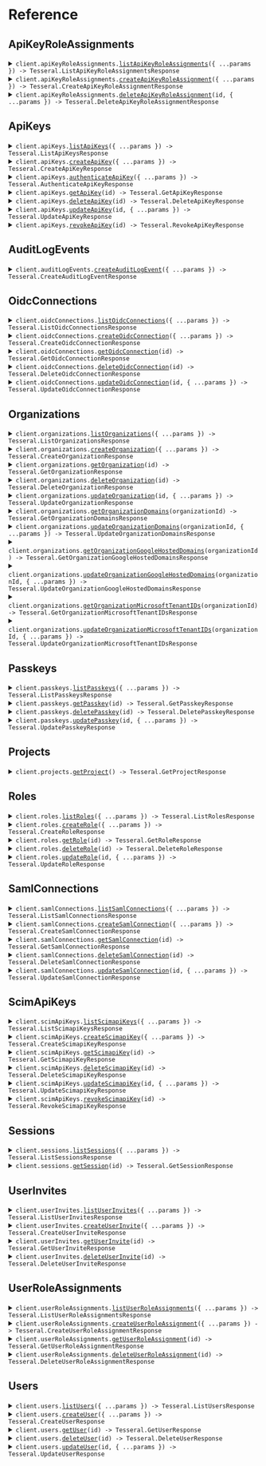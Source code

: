 # Reference

## ApiKeyRoleAssignments

<details><summary><code>client.apiKeyRoleAssignments.<a href="/src/api/resources/apiKeyRoleAssignments/client/Client.ts">listApiKeyRoleAssignments</a>({ ...params }) -> Tesseral.ListApiKeyRoleAssignmentsResponse</code></summary>
<dl>
<dd>

#### 🔌 Usage

<dl>
<dd>

<dl>
<dd>

```typescript
await client.apiKeyRoleAssignments.listApiKeyRoleAssignments();
```

</dd>
</dl>
</dd>
</dl>

#### ⚙️ Parameters

<dl>
<dd>

<dl>
<dd>

**request:** `Tesseral.ApiKeyRoleAssignmentsListApiKeyRoleAssignmentsRequest`

</dd>
</dl>

<dl>
<dd>

**requestOptions:** `ApiKeyRoleAssignments.RequestOptions`

</dd>
</dl>
</dd>
</dl>

</dd>
</dl>
</details>

<details><summary><code>client.apiKeyRoleAssignments.<a href="/src/api/resources/apiKeyRoleAssignments/client/Client.ts">createApiKeyRoleAssignment</a>({ ...params }) -> Tesseral.CreateApiKeyRoleAssignmentResponse</code></summary>
<dl>
<dd>

#### 🔌 Usage

<dl>
<dd>

<dl>
<dd>

```typescript
await client.apiKeyRoleAssignments.createApiKeyRoleAssignment();
```

</dd>
</dl>
</dd>
</dl>

#### ⚙️ Parameters

<dl>
<dd>

<dl>
<dd>

**request:** `Tesseral.CreateApiKeyRoleAssignmentRequest`

</dd>
</dl>

<dl>
<dd>

**requestOptions:** `ApiKeyRoleAssignments.RequestOptions`

</dd>
</dl>
</dd>
</dl>

</dd>
</dl>
</details>

<details><summary><code>client.apiKeyRoleAssignments.<a href="/src/api/resources/apiKeyRoleAssignments/client/Client.ts">deleteApiKeyRoleAssignment</a>(id, { ...params }) -> Tesseral.DeleteApiKeyRoleAssignmentResponse</code></summary>
<dl>
<dd>

#### 🔌 Usage

<dl>
<dd>

<dl>
<dd>

```typescript
await client.apiKeyRoleAssignments.deleteApiKeyRoleAssignment("id");
```

</dd>
</dl>
</dd>
</dl>

#### ⚙️ Parameters

<dl>
<dd>

<dl>
<dd>

**id:** `string`

</dd>
</dl>

<dl>
<dd>

**request:** `Tesseral.ApiKeyRoleAssignmentsDeleteApiKeyRoleAssignmentRequest`

</dd>
</dl>

<dl>
<dd>

**requestOptions:** `ApiKeyRoleAssignments.RequestOptions`

</dd>
</dl>
</dd>
</dl>

</dd>
</dl>
</details>

## ApiKeys

<details><summary><code>client.apiKeys.<a href="/src/api/resources/apiKeys/client/Client.ts">listApiKeys</a>({ ...params }) -> Tesseral.ListApiKeysResponse</code></summary>
<dl>
<dd>

#### 📝 Description

<dl>
<dd>

<dl>
<dd>

List API Keys.

</dd>
</dl>
</dd>
</dl>

#### 🔌 Usage

<dl>
<dd>

<dl>
<dd>

```typescript
await client.apiKeys.listApiKeys();
```

</dd>
</dl>
</dd>
</dl>

#### ⚙️ Parameters

<dl>
<dd>

<dl>
<dd>

**request:** `Tesseral.ApiKeysListApiKeysRequest`

</dd>
</dl>

<dl>
<dd>

**requestOptions:** `ApiKeys.RequestOptions`

</dd>
</dl>
</dd>
</dl>

</dd>
</dl>
</details>

<details><summary><code>client.apiKeys.<a href="/src/api/resources/apiKeys/client/Client.ts">createApiKey</a>({ ...params }) -> Tesseral.CreateApiKeyResponse</code></summary>
<dl>
<dd>

#### 📝 Description

<dl>
<dd>

<dl>
<dd>

Create an API Key for an Organization.

</dd>
</dl>
</dd>
</dl>

#### 🔌 Usage

<dl>
<dd>

<dl>
<dd>

```typescript
await client.apiKeys.createApiKey();
```

</dd>
</dl>
</dd>
</dl>

#### ⚙️ Parameters

<dl>
<dd>

<dl>
<dd>

**request:** `Tesseral.CreateApiKeyRequest`

</dd>
</dl>

<dl>
<dd>

**requestOptions:** `ApiKeys.RequestOptions`

</dd>
</dl>
</dd>
</dl>

</dd>
</dl>
</details>

<details><summary><code>client.apiKeys.<a href="/src/api/resources/apiKeys/client/Client.ts">authenticateApiKey</a>({ ...params }) -> Tesseral.AuthenticateApiKeyResponse</code></summary>
<dl>
<dd>

#### 🔌 Usage

<dl>
<dd>

<dl>
<dd>

```typescript
await client.apiKeys.authenticateApiKey();
```

</dd>
</dl>
</dd>
</dl>

#### ⚙️ Parameters

<dl>
<dd>

<dl>
<dd>

**request:** `Tesseral.AuthenticateApiKeyRequest`

</dd>
</dl>

<dl>
<dd>

**requestOptions:** `ApiKeys.RequestOptions`

</dd>
</dl>
</dd>
</dl>

</dd>
</dl>
</details>

<details><summary><code>client.apiKeys.<a href="/src/api/resources/apiKeys/client/Client.ts">getApiKey</a>(id) -> Tesseral.GetApiKeyResponse</code></summary>
<dl>
<dd>

#### 📝 Description

<dl>
<dd>

<dl>
<dd>

Get an API Key.

</dd>
</dl>
</dd>
</dl>

#### 🔌 Usage

<dl>
<dd>

<dl>
<dd>

```typescript
await client.apiKeys.getApiKey("id");
```

</dd>
</dl>
</dd>
</dl>

#### ⚙️ Parameters

<dl>
<dd>

<dl>
<dd>

**id:** `string`

</dd>
</dl>

<dl>
<dd>

**requestOptions:** `ApiKeys.RequestOptions`

</dd>
</dl>
</dd>
</dl>

</dd>
</dl>
</details>

<details><summary><code>client.apiKeys.<a href="/src/api/resources/apiKeys/client/Client.ts">deleteApiKey</a>(id) -> Tesseral.DeleteApiKeyResponse</code></summary>
<dl>
<dd>

#### 📝 Description

<dl>
<dd>

<dl>
<dd>

Delete an API Key.

</dd>
</dl>
</dd>
</dl>

#### 🔌 Usage

<dl>
<dd>

<dl>
<dd>

```typescript
await client.apiKeys.deleteApiKey("id");
```

</dd>
</dl>
</dd>
</dl>

#### ⚙️ Parameters

<dl>
<dd>

<dl>
<dd>

**id:** `string`

</dd>
</dl>

<dl>
<dd>

**requestOptions:** `ApiKeys.RequestOptions`

</dd>
</dl>
</dd>
</dl>

</dd>
</dl>
</details>

<details><summary><code>client.apiKeys.<a href="/src/api/resources/apiKeys/client/Client.ts">updateApiKey</a>(id, { ...params }) -> Tesseral.UpdateApiKeyResponse</code></summary>
<dl>
<dd>

#### 📝 Description

<dl>
<dd>

<dl>
<dd>

Update an API Key.

</dd>
</dl>
</dd>
</dl>

#### 🔌 Usage

<dl>
<dd>

<dl>
<dd>

```typescript
await client.apiKeys.updateApiKey("id");
```

</dd>
</dl>
</dd>
</dl>

#### ⚙️ Parameters

<dl>
<dd>

<dl>
<dd>

**id:** `string`

</dd>
</dl>

<dl>
<dd>

**request:** `Tesseral.UpdateApiKeyRequest`

</dd>
</dl>

<dl>
<dd>

**requestOptions:** `ApiKeys.RequestOptions`

</dd>
</dl>
</dd>
</dl>

</dd>
</dl>
</details>

<details><summary><code>client.apiKeys.<a href="/src/api/resources/apiKeys/client/Client.ts">revokeApiKey</a>(id) -> Tesseral.RevokeApiKeyResponse</code></summary>
<dl>
<dd>

#### 📝 Description

<dl>
<dd>

<dl>
<dd>

Revoke an API Key.

</dd>
</dl>
</dd>
</dl>

#### 🔌 Usage

<dl>
<dd>

<dl>
<dd>

```typescript
await client.apiKeys.revokeApiKey("id");
```

</dd>
</dl>
</dd>
</dl>

#### ⚙️ Parameters

<dl>
<dd>

<dl>
<dd>

**id:** `string`

</dd>
</dl>

<dl>
<dd>

**requestOptions:** `ApiKeys.RequestOptions`

</dd>
</dl>
</dd>
</dl>

</dd>
</dl>
</details>

## AuditLogEvents

<details><summary><code>client.auditLogEvents.<a href="/src/api/resources/auditLogEvents/client/Client.ts">createAuditLogEvent</a>({ ...params }) -> Tesseral.CreateAuditLogEventResponse</code></summary>
<dl>
<dd>

#### 🔌 Usage

<dl>
<dd>

<dl>
<dd>

```typescript
await client.auditLogEvents.createAuditLogEvent({});
```

</dd>
</dl>
</dd>
</dl>

#### ⚙️ Parameters

<dl>
<dd>

<dl>
<dd>

**request:** `Tesseral.AuditLogEvent`

</dd>
</dl>

<dl>
<dd>

**requestOptions:** `AuditLogEvents.RequestOptions`

</dd>
</dl>
</dd>
</dl>

</dd>
</dl>
</details>

## OidcConnections

<details><summary><code>client.oidcConnections.<a href="/src/api/resources/oidcConnections/client/Client.ts">listOidcConnections</a>({ ...params }) -> Tesseral.ListOidcConnectionsResponse</code></summary>
<dl>
<dd>

#### 📝 Description

<dl>
<dd>

<dl>
<dd>

List OIDC Connections.

</dd>
</dl>
</dd>
</dl>

#### 🔌 Usage

<dl>
<dd>

<dl>
<dd>

```typescript
await client.oidcConnections.listOidcConnections();
```

</dd>
</dl>
</dd>
</dl>

#### ⚙️ Parameters

<dl>
<dd>

<dl>
<dd>

**request:** `Tesseral.OidcConnectionsListOidcConnectionsRequest`

</dd>
</dl>

<dl>
<dd>

**requestOptions:** `OidcConnections.RequestOptions`

</dd>
</dl>
</dd>
</dl>

</dd>
</dl>
</details>

<details><summary><code>client.oidcConnections.<a href="/src/api/resources/oidcConnections/client/Client.ts">createOidcConnection</a>({ ...params }) -> Tesseral.CreateOidcConnectionResponse</code></summary>
<dl>
<dd>

#### 📝 Description

<dl>
<dd>

<dl>
<dd>

Create an OIDC Connection.

</dd>
</dl>
</dd>
</dl>

#### 🔌 Usage

<dl>
<dd>

<dl>
<dd>

```typescript
await client.oidcConnections.createOidcConnection({});
```

</dd>
</dl>
</dd>
</dl>

#### ⚙️ Parameters

<dl>
<dd>

<dl>
<dd>

**request:** `Tesseral.OidcConnection`

</dd>
</dl>

<dl>
<dd>

**requestOptions:** `OidcConnections.RequestOptions`

</dd>
</dl>
</dd>
</dl>

</dd>
</dl>
</details>

<details><summary><code>client.oidcConnections.<a href="/src/api/resources/oidcConnections/client/Client.ts">getOidcConnection</a>(id) -> Tesseral.GetOidcConnectionResponse</code></summary>
<dl>
<dd>

#### 📝 Description

<dl>
<dd>

<dl>
<dd>

Get an OIDC Connection.

</dd>
</dl>
</dd>
</dl>

#### 🔌 Usage

<dl>
<dd>

<dl>
<dd>

```typescript
await client.oidcConnections.getOidcConnection("id");
```

</dd>
</dl>
</dd>
</dl>

#### ⚙️ Parameters

<dl>
<dd>

<dl>
<dd>

**id:** `string` — The OIDC Connection ID.

</dd>
</dl>

<dl>
<dd>

**requestOptions:** `OidcConnections.RequestOptions`

</dd>
</dl>
</dd>
</dl>

</dd>
</dl>
</details>

<details><summary><code>client.oidcConnections.<a href="/src/api/resources/oidcConnections/client/Client.ts">deleteOidcConnection</a>(id) -> Tesseral.DeleteOidcConnectionResponse</code></summary>
<dl>
<dd>

#### 📝 Description

<dl>
<dd>

<dl>
<dd>

Delete an OIDC Connection.

</dd>
</dl>
</dd>
</dl>

#### 🔌 Usage

<dl>
<dd>

<dl>
<dd>

```typescript
await client.oidcConnections.deleteOidcConnection("id");
```

</dd>
</dl>
</dd>
</dl>

#### ⚙️ Parameters

<dl>
<dd>

<dl>
<dd>

**id:** `string` — The OIDC Connection ID.

</dd>
</dl>

<dl>
<dd>

**requestOptions:** `OidcConnections.RequestOptions`

</dd>
</dl>
</dd>
</dl>

</dd>
</dl>
</details>

<details><summary><code>client.oidcConnections.<a href="/src/api/resources/oidcConnections/client/Client.ts">updateOidcConnection</a>(id, { ...params }) -> Tesseral.UpdateOidcConnectionResponse</code></summary>
<dl>
<dd>

#### 📝 Description

<dl>
<dd>

<dl>
<dd>

Update an OIDC Connection.

</dd>
</dl>
</dd>
</dl>

#### 🔌 Usage

<dl>
<dd>

<dl>
<dd>

```typescript
await client.oidcConnections.updateOidcConnection("id", {});
```

</dd>
</dl>
</dd>
</dl>

#### ⚙️ Parameters

<dl>
<dd>

<dl>
<dd>

**id:** `string` — The OIDC Connection ID.

</dd>
</dl>

<dl>
<dd>

**request:** `Tesseral.OidcConnection`

</dd>
</dl>

<dl>
<dd>

**requestOptions:** `OidcConnections.RequestOptions`

</dd>
</dl>
</dd>
</dl>

</dd>
</dl>
</details>

## Organizations

<details><summary><code>client.organizations.<a href="/src/api/resources/organizations/client/Client.ts">listOrganizations</a>({ ...params }) -> Tesseral.ListOrganizationsResponse</code></summary>
<dl>
<dd>

#### 📝 Description

<dl>
<dd>

<dl>
<dd>

List Organizations.

</dd>
</dl>
</dd>
</dl>

#### 🔌 Usage

<dl>
<dd>

<dl>
<dd>

```typescript
await client.organizations.listOrganizations();
```

</dd>
</dl>
</dd>
</dl>

#### ⚙️ Parameters

<dl>
<dd>

<dl>
<dd>

**request:** `Tesseral.OrganizationsListOrganizationsRequest`

</dd>
</dl>

<dl>
<dd>

**requestOptions:** `Organizations.RequestOptions`

</dd>
</dl>
</dd>
</dl>

</dd>
</dl>
</details>

<details><summary><code>client.organizations.<a href="/src/api/resources/organizations/client/Client.ts">createOrganization</a>({ ...params }) -> Tesseral.CreateOrganizationResponse</code></summary>
<dl>
<dd>

#### 📝 Description

<dl>
<dd>

<dl>
<dd>

Create an Organization.

</dd>
</dl>
</dd>
</dl>

#### 🔌 Usage

<dl>
<dd>

<dl>
<dd>

```typescript
await client.organizations.createOrganization({});
```

</dd>
</dl>
</dd>
</dl>

#### ⚙️ Parameters

<dl>
<dd>

<dl>
<dd>

**request:** `Tesseral.Organization`

</dd>
</dl>

<dl>
<dd>

**requestOptions:** `Organizations.RequestOptions`

</dd>
</dl>
</dd>
</dl>

</dd>
</dl>
</details>

<details><summary><code>client.organizations.<a href="/src/api/resources/organizations/client/Client.ts">getOrganization</a>(id) -> Tesseral.GetOrganizationResponse</code></summary>
<dl>
<dd>

#### 📝 Description

<dl>
<dd>

<dl>
<dd>

Get an Organization.

</dd>
</dl>
</dd>
</dl>

#### 🔌 Usage

<dl>
<dd>

<dl>
<dd>

```typescript
await client.organizations.getOrganization("id");
```

</dd>
</dl>
</dd>
</dl>

#### ⚙️ Parameters

<dl>
<dd>

<dl>
<dd>

**id:** `string` — The Organization ID.

</dd>
</dl>

<dl>
<dd>

**requestOptions:** `Organizations.RequestOptions`

</dd>
</dl>
</dd>
</dl>

</dd>
</dl>
</details>

<details><summary><code>client.organizations.<a href="/src/api/resources/organizations/client/Client.ts">deleteOrganization</a>(id) -> Tesseral.DeleteOrganizationResponse</code></summary>
<dl>
<dd>

#### 📝 Description

<dl>
<dd>

<dl>
<dd>

Delete an Organization.

</dd>
</dl>
</dd>
</dl>

#### 🔌 Usage

<dl>
<dd>

<dl>
<dd>

```typescript
await client.organizations.deleteOrganization("id");
```

</dd>
</dl>
</dd>
</dl>

#### ⚙️ Parameters

<dl>
<dd>

<dl>
<dd>

**id:** `string` — The Organization ID.

</dd>
</dl>

<dl>
<dd>

**requestOptions:** `Organizations.RequestOptions`

</dd>
</dl>
</dd>
</dl>

</dd>
</dl>
</details>

<details><summary><code>client.organizations.<a href="/src/api/resources/organizations/client/Client.ts">updateOrganization</a>(id, { ...params }) -> Tesseral.UpdateOrganizationResponse</code></summary>
<dl>
<dd>

#### 📝 Description

<dl>
<dd>

<dl>
<dd>

Update an Organization.

</dd>
</dl>
</dd>
</dl>

#### 🔌 Usage

<dl>
<dd>

<dl>
<dd>

```typescript
await client.organizations.updateOrganization("id", {});
```

</dd>
</dl>
</dd>
</dl>

#### ⚙️ Parameters

<dl>
<dd>

<dl>
<dd>

**id:** `string` — The Organization ID.

</dd>
</dl>

<dl>
<dd>

**request:** `Tesseral.Organization`

</dd>
</dl>

<dl>
<dd>

**requestOptions:** `Organizations.RequestOptions`

</dd>
</dl>
</dd>
</dl>

</dd>
</dl>
</details>

<details><summary><code>client.organizations.<a href="/src/api/resources/organizations/client/Client.ts">getOrganizationDomains</a>(organizationId) -> Tesseral.GetOrganizationDomainsResponse</code></summary>
<dl>
<dd>

#### 📝 Description

<dl>
<dd>

<dl>
<dd>

Get Organization Domains.

</dd>
</dl>
</dd>
</dl>

#### 🔌 Usage

<dl>
<dd>

<dl>
<dd>

```typescript
await client.organizations.getOrganizationDomains("organizationId");
```

</dd>
</dl>
</dd>
</dl>

#### ⚙️ Parameters

<dl>
<dd>

<dl>
<dd>

**organizationId:** `string` — The Organization ID.

</dd>
</dl>

<dl>
<dd>

**requestOptions:** `Organizations.RequestOptions`

</dd>
</dl>
</dd>
</dl>

</dd>
</dl>
</details>

<details><summary><code>client.organizations.<a href="/src/api/resources/organizations/client/Client.ts">updateOrganizationDomains</a>(organizationId, { ...params }) -> Tesseral.UpdateOrganizationDomainsResponse</code></summary>
<dl>
<dd>

#### 📝 Description

<dl>
<dd>

<dl>
<dd>

Update Organization Domains.

</dd>
</dl>
</dd>
</dl>

#### 🔌 Usage

<dl>
<dd>

<dl>
<dd>

```typescript
await client.organizations.updateOrganizationDomains("organizationId", {});
```

</dd>
</dl>
</dd>
</dl>

#### ⚙️ Parameters

<dl>
<dd>

<dl>
<dd>

**organizationId:** `string` — The Organization ID.

</dd>
</dl>

<dl>
<dd>

**request:** `Tesseral.OrganizationDomains`

</dd>
</dl>

<dl>
<dd>

**requestOptions:** `Organizations.RequestOptions`

</dd>
</dl>
</dd>
</dl>

</dd>
</dl>
</details>

<details><summary><code>client.organizations.<a href="/src/api/resources/organizations/client/Client.ts">getOrganizationGoogleHostedDomains</a>(organizationId) -> Tesseral.GetOrganizationGoogleHostedDomainsResponse</code></summary>
<dl>
<dd>

#### 📝 Description

<dl>
<dd>

<dl>
<dd>

Get Organization Google Hosted Domains.

</dd>
</dl>
</dd>
</dl>

#### 🔌 Usage

<dl>
<dd>

<dl>
<dd>

```typescript
await client.organizations.getOrganizationGoogleHostedDomains("organizationId");
```

</dd>
</dl>
</dd>
</dl>

#### ⚙️ Parameters

<dl>
<dd>

<dl>
<dd>

**organizationId:** `string` — The ID of the Organization.

</dd>
</dl>

<dl>
<dd>

**requestOptions:** `Organizations.RequestOptions`

</dd>
</dl>
</dd>
</dl>

</dd>
</dl>
</details>

<details><summary><code>client.organizations.<a href="/src/api/resources/organizations/client/Client.ts">updateOrganizationGoogleHostedDomains</a>(organizationId, { ...params }) -> Tesseral.UpdateOrganizationGoogleHostedDomainsResponse</code></summary>
<dl>
<dd>

#### 📝 Description

<dl>
<dd>

<dl>
<dd>

Update Organization Google Hosted Domains.

</dd>
</dl>
</dd>
</dl>

#### 🔌 Usage

<dl>
<dd>

<dl>
<dd>

```typescript
await client.organizations.updateOrganizationGoogleHostedDomains("organizationId", {});
```

</dd>
</dl>
</dd>
</dl>

#### ⚙️ Parameters

<dl>
<dd>

<dl>
<dd>

**organizationId:** `string` — The ID of the Organization.

</dd>
</dl>

<dl>
<dd>

**request:** `Tesseral.OrganizationGoogleHostedDomains`

</dd>
</dl>

<dl>
<dd>

**requestOptions:** `Organizations.RequestOptions`

</dd>
</dl>
</dd>
</dl>

</dd>
</dl>
</details>

<details><summary><code>client.organizations.<a href="/src/api/resources/organizations/client/Client.ts">getOrganizationMicrosoftTenantIDs</a>(organizationId) -> Tesseral.GetOrganizationMicrosoftTenantIDsResponse</code></summary>
<dl>
<dd>

#### 📝 Description

<dl>
<dd>

<dl>
<dd>

Get Organization Microsoft Tenant IDs.

</dd>
</dl>
</dd>
</dl>

#### 🔌 Usage

<dl>
<dd>

<dl>
<dd>

```typescript
await client.organizations.getOrganizationMicrosoftTenantIDs("organizationId");
```

</dd>
</dl>
</dd>
</dl>

#### ⚙️ Parameters

<dl>
<dd>

<dl>
<dd>

**organizationId:** `string` — The ID of the Organization.

</dd>
</dl>

<dl>
<dd>

**requestOptions:** `Organizations.RequestOptions`

</dd>
</dl>
</dd>
</dl>

</dd>
</dl>
</details>

<details><summary><code>client.organizations.<a href="/src/api/resources/organizations/client/Client.ts">updateOrganizationMicrosoftTenantIDs</a>(organizationId, { ...params }) -> Tesseral.UpdateOrganizationMicrosoftTenantIDsResponse</code></summary>
<dl>
<dd>

#### 📝 Description

<dl>
<dd>

<dl>
<dd>

Update Organization Microsoft Tenant IDs.

</dd>
</dl>
</dd>
</dl>

#### 🔌 Usage

<dl>
<dd>

<dl>
<dd>

```typescript
await client.organizations.updateOrganizationMicrosoftTenantIDs("organizationId", {});
```

</dd>
</dl>
</dd>
</dl>

#### ⚙️ Parameters

<dl>
<dd>

<dl>
<dd>

**organizationId:** `string` — The ID of the Organization.

</dd>
</dl>

<dl>
<dd>

**request:** `Tesseral.OrganizationMicrosoftTenantIDs`

</dd>
</dl>

<dl>
<dd>

**requestOptions:** `Organizations.RequestOptions`

</dd>
</dl>
</dd>
</dl>

</dd>
</dl>
</details>

## Passkeys

<details><summary><code>client.passkeys.<a href="/src/api/resources/passkeys/client/Client.ts">listPasskeys</a>({ ...params }) -> Tesseral.ListPasskeysResponse</code></summary>
<dl>
<dd>

#### 📝 Description

<dl>
<dd>

<dl>
<dd>

List Passkeys.

</dd>
</dl>
</dd>
</dl>

#### 🔌 Usage

<dl>
<dd>

<dl>
<dd>

```typescript
await client.passkeys.listPasskeys();
```

</dd>
</dl>
</dd>
</dl>

#### ⚙️ Parameters

<dl>
<dd>

<dl>
<dd>

**request:** `Tesseral.PasskeysListPasskeysRequest`

</dd>
</dl>

<dl>
<dd>

**requestOptions:** `Passkeys.RequestOptions`

</dd>
</dl>
</dd>
</dl>

</dd>
</dl>
</details>

<details><summary><code>client.passkeys.<a href="/src/api/resources/passkeys/client/Client.ts">getPasskey</a>(id) -> Tesseral.GetPasskeyResponse</code></summary>
<dl>
<dd>

#### 📝 Description

<dl>
<dd>

<dl>
<dd>

Get a Passkey.

</dd>
</dl>
</dd>
</dl>

#### 🔌 Usage

<dl>
<dd>

<dl>
<dd>

```typescript
await client.passkeys.getPasskey("id");
```

</dd>
</dl>
</dd>
</dl>

#### ⚙️ Parameters

<dl>
<dd>

<dl>
<dd>

**id:** `string` — The Passkey ID.

</dd>
</dl>

<dl>
<dd>

**requestOptions:** `Passkeys.RequestOptions`

</dd>
</dl>
</dd>
</dl>

</dd>
</dl>
</details>

<details><summary><code>client.passkeys.<a href="/src/api/resources/passkeys/client/Client.ts">deletePasskey</a>(id) -> Tesseral.DeletePasskeyResponse</code></summary>
<dl>
<dd>

#### 📝 Description

<dl>
<dd>

<dl>
<dd>

Delete a Passkey.

</dd>
</dl>
</dd>
</dl>

#### 🔌 Usage

<dl>
<dd>

<dl>
<dd>

```typescript
await client.passkeys.deletePasskey("id");
```

</dd>
</dl>
</dd>
</dl>

#### ⚙️ Parameters

<dl>
<dd>

<dl>
<dd>

**id:** `string` — The Passkey ID.

</dd>
</dl>

<dl>
<dd>

**requestOptions:** `Passkeys.RequestOptions`

</dd>
</dl>
</dd>
</dl>

</dd>
</dl>
</details>

<details><summary><code>client.passkeys.<a href="/src/api/resources/passkeys/client/Client.ts">updatePasskey</a>(id, { ...params }) -> Tesseral.UpdatePasskeyResponse</code></summary>
<dl>
<dd>

#### 📝 Description

<dl>
<dd>

<dl>
<dd>

Update a Passkey.

</dd>
</dl>
</dd>
</dl>

#### 🔌 Usage

<dl>
<dd>

<dl>
<dd>

```typescript
await client.passkeys.updatePasskey("id", {});
```

</dd>
</dl>
</dd>
</dl>

#### ⚙️ Parameters

<dl>
<dd>

<dl>
<dd>

**id:** `string` — The Passkey ID.

</dd>
</dl>

<dl>
<dd>

**request:** `Tesseral.Passkey`

</dd>
</dl>

<dl>
<dd>

**requestOptions:** `Passkeys.RequestOptions`

</dd>
</dl>
</dd>
</dl>

</dd>
</dl>
</details>

## Projects

<details><summary><code>client.projects.<a href="/src/api/resources/projects/client/Client.ts">getProject</a>() -> Tesseral.GetProjectResponse</code></summary>
<dl>
<dd>

#### 📝 Description

<dl>
<dd>

<dl>
<dd>

Get the current project.

</dd>
</dl>
</dd>
</dl>

#### 🔌 Usage

<dl>
<dd>

<dl>
<dd>

```typescript
await client.projects.getProject();
```

</dd>
</dl>
</dd>
</dl>

#### ⚙️ Parameters

<dl>
<dd>

<dl>
<dd>

**requestOptions:** `Projects.RequestOptions`

</dd>
</dl>
</dd>
</dl>

</dd>
</dl>
</details>

## Roles

<details><summary><code>client.roles.<a href="/src/api/resources/roles/client/Client.ts">listRoles</a>({ ...params }) -> Tesseral.ListRolesResponse</code></summary>
<dl>
<dd>

#### 📝 Description

<dl>
<dd>

<dl>
<dd>

List Roles.

</dd>
</dl>
</dd>
</dl>

#### 🔌 Usage

<dl>
<dd>

<dl>
<dd>

```typescript
await client.roles.listRoles();
```

</dd>
</dl>
</dd>
</dl>

#### ⚙️ Parameters

<dl>
<dd>

<dl>
<dd>

**request:** `Tesseral.RolesListRolesRequest`

</dd>
</dl>

<dl>
<dd>

**requestOptions:** `Roles.RequestOptions`

</dd>
</dl>
</dd>
</dl>

</dd>
</dl>
</details>

<details><summary><code>client.roles.<a href="/src/api/resources/roles/client/Client.ts">createRole</a>({ ...params }) -> Tesseral.CreateRoleResponse</code></summary>
<dl>
<dd>

#### 📝 Description

<dl>
<dd>

<dl>
<dd>

Create a Role.

</dd>
</dl>
</dd>
</dl>

#### 🔌 Usage

<dl>
<dd>

<dl>
<dd>

```typescript
await client.roles.createRole({});
```

</dd>
</dl>
</dd>
</dl>

#### ⚙️ Parameters

<dl>
<dd>

<dl>
<dd>

**request:** `Tesseral.Role`

</dd>
</dl>

<dl>
<dd>

**requestOptions:** `Roles.RequestOptions`

</dd>
</dl>
</dd>
</dl>

</dd>
</dl>
</details>

<details><summary><code>client.roles.<a href="/src/api/resources/roles/client/Client.ts">getRole</a>(id) -> Tesseral.GetRoleResponse</code></summary>
<dl>
<dd>

#### 📝 Description

<dl>
<dd>

<dl>
<dd>

Get a Role.

</dd>
</dl>
</dd>
</dl>

#### 🔌 Usage

<dl>
<dd>

<dl>
<dd>

```typescript
await client.roles.getRole("id");
```

</dd>
</dl>
</dd>
</dl>

#### ⚙️ Parameters

<dl>
<dd>

<dl>
<dd>

**id:** `string`

</dd>
</dl>

<dl>
<dd>

**requestOptions:** `Roles.RequestOptions`

</dd>
</dl>
</dd>
</dl>

</dd>
</dl>
</details>

<details><summary><code>client.roles.<a href="/src/api/resources/roles/client/Client.ts">deleteRole</a>(id) -> Tesseral.DeleteRoleResponse</code></summary>
<dl>
<dd>

#### 📝 Description

<dl>
<dd>

<dl>
<dd>

Delete a Role.

</dd>
</dl>
</dd>
</dl>

#### 🔌 Usage

<dl>
<dd>

<dl>
<dd>

```typescript
await client.roles.deleteRole("id");
```

</dd>
</dl>
</dd>
</dl>

#### ⚙️ Parameters

<dl>
<dd>

<dl>
<dd>

**id:** `string`

</dd>
</dl>

<dl>
<dd>

**requestOptions:** `Roles.RequestOptions`

</dd>
</dl>
</dd>
</dl>

</dd>
</dl>
</details>

<details><summary><code>client.roles.<a href="/src/api/resources/roles/client/Client.ts">updateRole</a>(id, { ...params }) -> Tesseral.UpdateRoleResponse</code></summary>
<dl>
<dd>

#### 📝 Description

<dl>
<dd>

<dl>
<dd>

Update a Role.

</dd>
</dl>
</dd>
</dl>

#### 🔌 Usage

<dl>
<dd>

<dl>
<dd>

```typescript
await client.roles.updateRole("id", {});
```

</dd>
</dl>
</dd>
</dl>

#### ⚙️ Parameters

<dl>
<dd>

<dl>
<dd>

**id:** `string`

</dd>
</dl>

<dl>
<dd>

**request:** `Tesseral.Role`

</dd>
</dl>

<dl>
<dd>

**requestOptions:** `Roles.RequestOptions`

</dd>
</dl>
</dd>
</dl>

</dd>
</dl>
</details>

## SamlConnections

<details><summary><code>client.samlConnections.<a href="/src/api/resources/samlConnections/client/Client.ts">listSamlConnections</a>({ ...params }) -> Tesseral.ListSamlConnectionsResponse</code></summary>
<dl>
<dd>

#### 📝 Description

<dl>
<dd>

<dl>
<dd>

List SAML Connections.

</dd>
</dl>
</dd>
</dl>

#### 🔌 Usage

<dl>
<dd>

<dl>
<dd>

```typescript
await client.samlConnections.listSamlConnections();
```

</dd>
</dl>
</dd>
</dl>

#### ⚙️ Parameters

<dl>
<dd>

<dl>
<dd>

**request:** `Tesseral.SamlConnectionsListSamlConnectionsRequest`

</dd>
</dl>

<dl>
<dd>

**requestOptions:** `SamlConnections.RequestOptions`

</dd>
</dl>
</dd>
</dl>

</dd>
</dl>
</details>

<details><summary><code>client.samlConnections.<a href="/src/api/resources/samlConnections/client/Client.ts">createSamlConnection</a>({ ...params }) -> Tesseral.CreateSamlConnectionResponse</code></summary>
<dl>
<dd>

#### 📝 Description

<dl>
<dd>

<dl>
<dd>

Create a SAML Connection.

</dd>
</dl>
</dd>
</dl>

#### 🔌 Usage

<dl>
<dd>

<dl>
<dd>

```typescript
await client.samlConnections.createSamlConnection({});
```

</dd>
</dl>
</dd>
</dl>

#### ⚙️ Parameters

<dl>
<dd>

<dl>
<dd>

**request:** `Tesseral.SamlConnection`

</dd>
</dl>

<dl>
<dd>

**requestOptions:** `SamlConnections.RequestOptions`

</dd>
</dl>
</dd>
</dl>

</dd>
</dl>
</details>

<details><summary><code>client.samlConnections.<a href="/src/api/resources/samlConnections/client/Client.ts">getSamlConnection</a>(id) -> Tesseral.GetSamlConnectionResponse</code></summary>
<dl>
<dd>

#### 📝 Description

<dl>
<dd>

<dl>
<dd>

Get a SAML Connection.

</dd>
</dl>
</dd>
</dl>

#### 🔌 Usage

<dl>
<dd>

<dl>
<dd>

```typescript
await client.samlConnections.getSamlConnection("id");
```

</dd>
</dl>
</dd>
</dl>

#### ⚙️ Parameters

<dl>
<dd>

<dl>
<dd>

**id:** `string` — The SAML Connection ID.

</dd>
</dl>

<dl>
<dd>

**requestOptions:** `SamlConnections.RequestOptions`

</dd>
</dl>
</dd>
</dl>

</dd>
</dl>
</details>

<details><summary><code>client.samlConnections.<a href="/src/api/resources/samlConnections/client/Client.ts">deleteSamlConnection</a>(id) -> Tesseral.DeleteSamlConnectionResponse</code></summary>
<dl>
<dd>

#### 📝 Description

<dl>
<dd>

<dl>
<dd>

Delete a SAML Connection.

</dd>
</dl>
</dd>
</dl>

#### 🔌 Usage

<dl>
<dd>

<dl>
<dd>

```typescript
await client.samlConnections.deleteSamlConnection("id");
```

</dd>
</dl>
</dd>
</dl>

#### ⚙️ Parameters

<dl>
<dd>

<dl>
<dd>

**id:** `string` — The SAML Connection ID.

</dd>
</dl>

<dl>
<dd>

**requestOptions:** `SamlConnections.RequestOptions`

</dd>
</dl>
</dd>
</dl>

</dd>
</dl>
</details>

<details><summary><code>client.samlConnections.<a href="/src/api/resources/samlConnections/client/Client.ts">updateSamlConnection</a>(id, { ...params }) -> Tesseral.UpdateSamlConnectionResponse</code></summary>
<dl>
<dd>

#### 📝 Description

<dl>
<dd>

<dl>
<dd>

Update a SAML Connection.

</dd>
</dl>
</dd>
</dl>

#### 🔌 Usage

<dl>
<dd>

<dl>
<dd>

```typescript
await client.samlConnections.updateSamlConnection("id", {});
```

</dd>
</dl>
</dd>
</dl>

#### ⚙️ Parameters

<dl>
<dd>

<dl>
<dd>

**id:** `string` — The SAML Connection ID.

</dd>
</dl>

<dl>
<dd>

**request:** `Tesseral.SamlConnection`

</dd>
</dl>

<dl>
<dd>

**requestOptions:** `SamlConnections.RequestOptions`

</dd>
</dl>
</dd>
</dl>

</dd>
</dl>
</details>

## ScimApiKeys

<details><summary><code>client.scimApiKeys.<a href="/src/api/resources/scimApiKeys/client/Client.ts">listScimapiKeys</a>({ ...params }) -> Tesseral.ListScimapiKeysResponse</code></summary>
<dl>
<dd>

#### 📝 Description

<dl>
<dd>

<dl>
<dd>

List SCIM API Keys.

</dd>
</dl>
</dd>
</dl>

#### 🔌 Usage

<dl>
<dd>

<dl>
<dd>

```typescript
await client.scimApiKeys.listScimapiKeys();
```

</dd>
</dl>
</dd>
</dl>

#### ⚙️ Parameters

<dl>
<dd>

<dl>
<dd>

**request:** `Tesseral.ScimApiKeysListScimapiKeysRequest`

</dd>
</dl>

<dl>
<dd>

**requestOptions:** `ScimApiKeys.RequestOptions`

</dd>
</dl>
</dd>
</dl>

</dd>
</dl>
</details>

<details><summary><code>client.scimApiKeys.<a href="/src/api/resources/scimApiKeys/client/Client.ts">createScimapiKey</a>({ ...params }) -> Tesseral.CreateScimapiKeyResponse</code></summary>
<dl>
<dd>

#### 📝 Description

<dl>
<dd>

<dl>
<dd>

Create a SCIM API Key.

</dd>
</dl>
</dd>
</dl>

#### 🔌 Usage

<dl>
<dd>

<dl>
<dd>

```typescript
await client.scimApiKeys.createScimapiKey({});
```

</dd>
</dl>
</dd>
</dl>

#### ⚙️ Parameters

<dl>
<dd>

<dl>
<dd>

**request:** `Tesseral.ScimapiKey`

</dd>
</dl>

<dl>
<dd>

**requestOptions:** `ScimApiKeys.RequestOptions`

</dd>
</dl>
</dd>
</dl>

</dd>
</dl>
</details>

<details><summary><code>client.scimApiKeys.<a href="/src/api/resources/scimApiKeys/client/Client.ts">getScimapiKey</a>(id) -> Tesseral.GetScimapiKeyResponse</code></summary>
<dl>
<dd>

#### 📝 Description

<dl>
<dd>

<dl>
<dd>

Get a SCIM API Key.

</dd>
</dl>
</dd>
</dl>

#### 🔌 Usage

<dl>
<dd>

<dl>
<dd>

```typescript
await client.scimApiKeys.getScimapiKey("id");
```

</dd>
</dl>
</dd>
</dl>

#### ⚙️ Parameters

<dl>
<dd>

<dl>
<dd>

**id:** `string` — The SCIM API Key ID.

</dd>
</dl>

<dl>
<dd>

**requestOptions:** `ScimApiKeys.RequestOptions`

</dd>
</dl>
</dd>
</dl>

</dd>
</dl>
</details>

<details><summary><code>client.scimApiKeys.<a href="/src/api/resources/scimApiKeys/client/Client.ts">deleteScimapiKey</a>(id) -> Tesseral.DeleteScimapiKeyResponse</code></summary>
<dl>
<dd>

#### 📝 Description

<dl>
<dd>

<dl>
<dd>

Delete a SCIM API Key.

</dd>
</dl>
</dd>
</dl>

#### 🔌 Usage

<dl>
<dd>

<dl>
<dd>

```typescript
await client.scimApiKeys.deleteScimapiKey("id");
```

</dd>
</dl>
</dd>
</dl>

#### ⚙️ Parameters

<dl>
<dd>

<dl>
<dd>

**id:** `string` — The SCIM API Key ID.

</dd>
</dl>

<dl>
<dd>

**requestOptions:** `ScimApiKeys.RequestOptions`

</dd>
</dl>
</dd>
</dl>

</dd>
</dl>
</details>

<details><summary><code>client.scimApiKeys.<a href="/src/api/resources/scimApiKeys/client/Client.ts">updateScimapiKey</a>(id, { ...params }) -> Tesseral.UpdateScimapiKeyResponse</code></summary>
<dl>
<dd>

#### 📝 Description

<dl>
<dd>

<dl>
<dd>

Update a SCIM API Key.

</dd>
</dl>
</dd>
</dl>

#### 🔌 Usage

<dl>
<dd>

<dl>
<dd>

```typescript
await client.scimApiKeys.updateScimapiKey("id", {});
```

</dd>
</dl>
</dd>
</dl>

#### ⚙️ Parameters

<dl>
<dd>

<dl>
<dd>

**id:** `string` — The SCIM API Key ID.

</dd>
</dl>

<dl>
<dd>

**request:** `Tesseral.ScimapiKey`

</dd>
</dl>

<dl>
<dd>

**requestOptions:** `ScimApiKeys.RequestOptions`

</dd>
</dl>
</dd>
</dl>

</dd>
</dl>
</details>

<details><summary><code>client.scimApiKeys.<a href="/src/api/resources/scimApiKeys/client/Client.ts">revokeScimapiKey</a>(id) -> Tesseral.RevokeScimapiKeyResponse</code></summary>
<dl>
<dd>

#### 📝 Description

<dl>
<dd>

<dl>
<dd>

Revoke a SCIM API Key.

</dd>
</dl>
</dd>
</dl>

#### 🔌 Usage

<dl>
<dd>

<dl>
<dd>

```typescript
await client.scimApiKeys.revokeScimapiKey("id");
```

</dd>
</dl>
</dd>
</dl>

#### ⚙️ Parameters

<dl>
<dd>

<dl>
<dd>

**id:** `string` — The SCIM API Key ID.

</dd>
</dl>

<dl>
<dd>

**requestOptions:** `ScimApiKeys.RequestOptions`

</dd>
</dl>
</dd>
</dl>

</dd>
</dl>
</details>

## Sessions

<details><summary><code>client.sessions.<a href="/src/api/resources/sessions/client/Client.ts">listSessions</a>({ ...params }) -> Tesseral.ListSessionsResponse</code></summary>
<dl>
<dd>

#### 📝 Description

<dl>
<dd>

<dl>
<dd>

List Sessions.

</dd>
</dl>
</dd>
</dl>

#### 🔌 Usage

<dl>
<dd>

<dl>
<dd>

```typescript
await client.sessions.listSessions();
```

</dd>
</dl>
</dd>
</dl>

#### ⚙️ Parameters

<dl>
<dd>

<dl>
<dd>

**request:** `Tesseral.SessionsListSessionsRequest`

</dd>
</dl>

<dl>
<dd>

**requestOptions:** `Sessions.RequestOptions`

</dd>
</dl>
</dd>
</dl>

</dd>
</dl>
</details>

<details><summary><code>client.sessions.<a href="/src/api/resources/sessions/client/Client.ts">getSession</a>(id) -> Tesseral.GetSessionResponse</code></summary>
<dl>
<dd>

#### 📝 Description

<dl>
<dd>

<dl>
<dd>

Get a Session.

</dd>
</dl>
</dd>
</dl>

#### 🔌 Usage

<dl>
<dd>

<dl>
<dd>

```typescript
await client.sessions.getSession("id");
```

</dd>
</dl>
</dd>
</dl>

#### ⚙️ Parameters

<dl>
<dd>

<dl>
<dd>

**id:** `string` — The Session ID.

</dd>
</dl>

<dl>
<dd>

**requestOptions:** `Sessions.RequestOptions`

</dd>
</dl>
</dd>
</dl>

</dd>
</dl>
</details>

## UserInvites

<details><summary><code>client.userInvites.<a href="/src/api/resources/userInvites/client/Client.ts">listUserInvites</a>({ ...params }) -> Tesseral.ListUserInvitesResponse</code></summary>
<dl>
<dd>

#### 📝 Description

<dl>
<dd>

<dl>
<dd>

List User Invites.

</dd>
</dl>
</dd>
</dl>

#### 🔌 Usage

<dl>
<dd>

<dl>
<dd>

```typescript
await client.userInvites.listUserInvites();
```

</dd>
</dl>
</dd>
</dl>

#### ⚙️ Parameters

<dl>
<dd>

<dl>
<dd>

**request:** `Tesseral.UserInvitesListUserInvitesRequest`

</dd>
</dl>

<dl>
<dd>

**requestOptions:** `UserInvites.RequestOptions`

</dd>
</dl>
</dd>
</dl>

</dd>
</dl>
</details>

<details><summary><code>client.userInvites.<a href="/src/api/resources/userInvites/client/Client.ts">createUserInvite</a>({ ...params }) -> Tesseral.CreateUserInviteResponse</code></summary>
<dl>
<dd>

#### 📝 Description

<dl>
<dd>

<dl>
<dd>

Create a User Invite.

</dd>
</dl>
</dd>
</dl>

#### 🔌 Usage

<dl>
<dd>

<dl>
<dd>

```typescript
await client.userInvites.createUserInvite({
    body: {},
});
```

</dd>
</dl>
</dd>
</dl>

#### ⚙️ Parameters

<dl>
<dd>

<dl>
<dd>

**request:** `Tesseral.UserInvitesCreateUserInviteRequest`

</dd>
</dl>

<dl>
<dd>

**requestOptions:** `UserInvites.RequestOptions`

</dd>
</dl>
</dd>
</dl>

</dd>
</dl>
</details>

<details><summary><code>client.userInvites.<a href="/src/api/resources/userInvites/client/Client.ts">getUserInvite</a>(id) -> Tesseral.GetUserInviteResponse</code></summary>
<dl>
<dd>

#### 📝 Description

<dl>
<dd>

<dl>
<dd>

Get a User Invite.

</dd>
</dl>
</dd>
</dl>

#### 🔌 Usage

<dl>
<dd>

<dl>
<dd>

```typescript
await client.userInvites.getUserInvite("id");
```

</dd>
</dl>
</dd>
</dl>

#### ⚙️ Parameters

<dl>
<dd>

<dl>
<dd>

**id:** `string` — The User Invite ID.

</dd>
</dl>

<dl>
<dd>

**requestOptions:** `UserInvites.RequestOptions`

</dd>
</dl>
</dd>
</dl>

</dd>
</dl>
</details>

<details><summary><code>client.userInvites.<a href="/src/api/resources/userInvites/client/Client.ts">deleteUserInvite</a>(id) -> Tesseral.DeleteUserInviteResponse</code></summary>
<dl>
<dd>

#### 📝 Description

<dl>
<dd>

<dl>
<dd>

Delete a User Invite.

</dd>
</dl>
</dd>
</dl>

#### 🔌 Usage

<dl>
<dd>

<dl>
<dd>

```typescript
await client.userInvites.deleteUserInvite("id");
```

</dd>
</dl>
</dd>
</dl>

#### ⚙️ Parameters

<dl>
<dd>

<dl>
<dd>

**id:** `string` — The User Invite ID.

</dd>
</dl>

<dl>
<dd>

**requestOptions:** `UserInvites.RequestOptions`

</dd>
</dl>
</dd>
</dl>

</dd>
</dl>
</details>

## UserRoleAssignments

<details><summary><code>client.userRoleAssignments.<a href="/src/api/resources/userRoleAssignments/client/Client.ts">listUserRoleAssignments</a>({ ...params }) -> Tesseral.ListUserRoleAssignmentsResponse</code></summary>
<dl>
<dd>

#### 📝 Description

<dl>
<dd>

<dl>
<dd>

List User Role Assignments.

</dd>
</dl>
</dd>
</dl>

#### 🔌 Usage

<dl>
<dd>

<dl>
<dd>

```typescript
await client.userRoleAssignments.listUserRoleAssignments();
```

</dd>
</dl>
</dd>
</dl>

#### ⚙️ Parameters

<dl>
<dd>

<dl>
<dd>

**request:** `Tesseral.UserRoleAssignmentsListUserRoleAssignmentsRequest`

</dd>
</dl>

<dl>
<dd>

**requestOptions:** `UserRoleAssignments.RequestOptions`

</dd>
</dl>
</dd>
</dl>

</dd>
</dl>
</details>

<details><summary><code>client.userRoleAssignments.<a href="/src/api/resources/userRoleAssignments/client/Client.ts">createUserRoleAssignment</a>({ ...params }) -> Tesseral.CreateUserRoleAssignmentResponse</code></summary>
<dl>
<dd>

#### 📝 Description

<dl>
<dd>

<dl>
<dd>

Create a User Role Assignment.

</dd>
</dl>
</dd>
</dl>

#### 🔌 Usage

<dl>
<dd>

<dl>
<dd>

```typescript
await client.userRoleAssignments.createUserRoleAssignment({});
```

</dd>
</dl>
</dd>
</dl>

#### ⚙️ Parameters

<dl>
<dd>

<dl>
<dd>

**request:** `Tesseral.UserRoleAssignment`

</dd>
</dl>

<dl>
<dd>

**requestOptions:** `UserRoleAssignments.RequestOptions`

</dd>
</dl>
</dd>
</dl>

</dd>
</dl>
</details>

<details><summary><code>client.userRoleAssignments.<a href="/src/api/resources/userRoleAssignments/client/Client.ts">getUserRoleAssignment</a>(id) -> Tesseral.GetUserRoleAssignmentResponse</code></summary>
<dl>
<dd>

#### 📝 Description

<dl>
<dd>

<dl>
<dd>

Get a User Role Assignment.

</dd>
</dl>
</dd>
</dl>

#### 🔌 Usage

<dl>
<dd>

<dl>
<dd>

```typescript
await client.userRoleAssignments.getUserRoleAssignment("id");
```

</dd>
</dl>
</dd>
</dl>

#### ⚙️ Parameters

<dl>
<dd>

<dl>
<dd>

**id:** `string`

</dd>
</dl>

<dl>
<dd>

**requestOptions:** `UserRoleAssignments.RequestOptions`

</dd>
</dl>
</dd>
</dl>

</dd>
</dl>
</details>

<details><summary><code>client.userRoleAssignments.<a href="/src/api/resources/userRoleAssignments/client/Client.ts">deleteUserRoleAssignment</a>(id) -> Tesseral.DeleteUserRoleAssignmentResponse</code></summary>
<dl>
<dd>

#### 📝 Description

<dl>
<dd>

<dl>
<dd>

Delete a User Role Assignment.

</dd>
</dl>
</dd>
</dl>

#### 🔌 Usage

<dl>
<dd>

<dl>
<dd>

```typescript
await client.userRoleAssignments.deleteUserRoleAssignment("id");
```

</dd>
</dl>
</dd>
</dl>

#### ⚙️ Parameters

<dl>
<dd>

<dl>
<dd>

**id:** `string`

</dd>
</dl>

<dl>
<dd>

**requestOptions:** `UserRoleAssignments.RequestOptions`

</dd>
</dl>
</dd>
</dl>

</dd>
</dl>
</details>

## Users

<details><summary><code>client.users.<a href="/src/api/resources/users/client/Client.ts">listUsers</a>({ ...params }) -> Tesseral.ListUsersResponse</code></summary>
<dl>
<dd>

#### 📝 Description

<dl>
<dd>

<dl>
<dd>

List Users.

</dd>
</dl>
</dd>
</dl>

#### 🔌 Usage

<dl>
<dd>

<dl>
<dd>

```typescript
await client.users.listUsers();
```

</dd>
</dl>
</dd>
</dl>

#### ⚙️ Parameters

<dl>
<dd>

<dl>
<dd>

**request:** `Tesseral.UsersListUsersRequest`

</dd>
</dl>

<dl>
<dd>

**requestOptions:** `Users.RequestOptions`

</dd>
</dl>
</dd>
</dl>

</dd>
</dl>
</details>

<details><summary><code>client.users.<a href="/src/api/resources/users/client/Client.ts">createUser</a>({ ...params }) -> Tesseral.CreateUserResponse</code></summary>
<dl>
<dd>

#### 📝 Description

<dl>
<dd>

<dl>
<dd>

Create a User.

</dd>
</dl>
</dd>
</dl>

#### 🔌 Usage

<dl>
<dd>

<dl>
<dd>

```typescript
await client.users.createUser({});
```

</dd>
</dl>
</dd>
</dl>

#### ⚙️ Parameters

<dl>
<dd>

<dl>
<dd>

**request:** `Tesseral.User`

</dd>
</dl>

<dl>
<dd>

**requestOptions:** `Users.RequestOptions`

</dd>
</dl>
</dd>
</dl>

</dd>
</dl>
</details>

<details><summary><code>client.users.<a href="/src/api/resources/users/client/Client.ts">getUser</a>(id) -> Tesseral.GetUserResponse</code></summary>
<dl>
<dd>

#### 📝 Description

<dl>
<dd>

<dl>
<dd>

Get a User.

</dd>
</dl>
</dd>
</dl>

#### 🔌 Usage

<dl>
<dd>

<dl>
<dd>

```typescript
await client.users.getUser("id");
```

</dd>
</dl>
</dd>
</dl>

#### ⚙️ Parameters

<dl>
<dd>

<dl>
<dd>

**id:** `string` — The User ID.

</dd>
</dl>

<dl>
<dd>

**requestOptions:** `Users.RequestOptions`

</dd>
</dl>
</dd>
</dl>

</dd>
</dl>
</details>

<details><summary><code>client.users.<a href="/src/api/resources/users/client/Client.ts">deleteUser</a>(id) -> Tesseral.DeleteUserResponse</code></summary>
<dl>
<dd>

#### 📝 Description

<dl>
<dd>

<dl>
<dd>

Delete a User.

</dd>
</dl>
</dd>
</dl>

#### 🔌 Usage

<dl>
<dd>

<dl>
<dd>

```typescript
await client.users.deleteUser("id");
```

</dd>
</dl>
</dd>
</dl>

#### ⚙️ Parameters

<dl>
<dd>

<dl>
<dd>

**id:** `string` — The User ID.

</dd>
</dl>

<dl>
<dd>

**requestOptions:** `Users.RequestOptions`

</dd>
</dl>
</dd>
</dl>

</dd>
</dl>
</details>

<details><summary><code>client.users.<a href="/src/api/resources/users/client/Client.ts">updateUser</a>(id, { ...params }) -> Tesseral.UpdateUserResponse</code></summary>
<dl>
<dd>

#### 📝 Description

<dl>
<dd>

<dl>
<dd>

Update a User.

</dd>
</dl>
</dd>
</dl>

#### 🔌 Usage

<dl>
<dd>

<dl>
<dd>

```typescript
await client.users.updateUser("id", {});
```

</dd>
</dl>
</dd>
</dl>

#### ⚙️ Parameters

<dl>
<dd>

<dl>
<dd>

**id:** `string` — The User ID.

</dd>
</dl>

<dl>
<dd>

**request:** `Tesseral.User`

</dd>
</dl>

<dl>
<dd>

**requestOptions:** `Users.RequestOptions`

</dd>
</dl>
</dd>
</dl>

</dd>
</dl>
</details>

